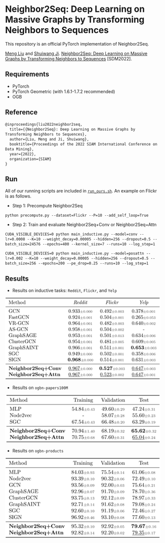 # Neighbor2Seq: Deep Learning on Massive Graphs by Transforming Neighbors to Sequences
This repository is an official PyTorch implementation of Neighbor2Seq.

[Meng Liu](https://mengliu1998.github.io) and [Shuiwang Ji](http://people.tamu.edu/~sji/). [Neighbor2Seq: Deep Learning on Massive Graphs by Transforming Neighbors to Sequences](https://arxiv.org/abs/2202.03341) [SDM2022].

## Requirements
* PyTorch
* PyTorch Geometric (with 1.6.1-1.7.2 recommended)
* OGB

## Reference
```
@inproceedings{liu2022neighbor2seq,
  title={{Neighbor2Seq}: Deep Learning on Massive Graphs by Transforming Neighbors to Sequences},
  author={Liu, Meng and Ji, Shuiwang},
  booktitle={Proceedings of the 2022 SIAM International Conference on Data Mining},
  year={2022},
  organization={SIAM}
}
```

## Run
All of our running scripts are included in [`run_ours.sh`](https://github.com/divelab/Neighbor2Seq/blob/main/Neighbor2Seq/run_ours.sh). An example on Flickr is as follows.
* Step 1: Precompute Neighbor2Seq
```linux
python precompute.py --dataset=Flickr --P=10 --add_self_loop=True
```
* Step 2: Train and evaluate Neighbor2Seq+Conv or Neighbor2Seq+Attn 
```linux
CUDA_VISIBLE_DEVICES=0 python main_inductive.py --model=conv --lr=0.0008 --K=10 --weight_decay=0.00005 --hidden=256 --dropout=0.5 --batch_size=24576 --epochs=400 --kernel_size=7 --runs=10 --log_step=1 
```
```linux
CUDA_VISIBLE_DEVICES=0 python main_inductive.py --model=posattn --lr=0.002 --K=10 --weight_decay=0.00005 --hidden=256 --dropout=0.5 --batch_size=256 --epochs=200 --pe_drop=0.25 --runs=10 --log_step=1
```

## Results
* Results on inductive tasks: `Reddit`, `Flickr`, and `Yelp`
<img src="https://github.com/mengliu1998/Contents/blob/master/Neighbor2Seq/result_inductive.png" width="600" />

* Results on `ogbn-papers100M`
<img src="https://github.com/mengliu1998/Contents/blob/master/Neighbor2Seq/result_papers100M.png" width="600" />

* Results on `ogbn-products`
<img src="https://github.com/mengliu1998/Contents/blob/master/Neighbor2Seq/result_products.png" width="600" />







